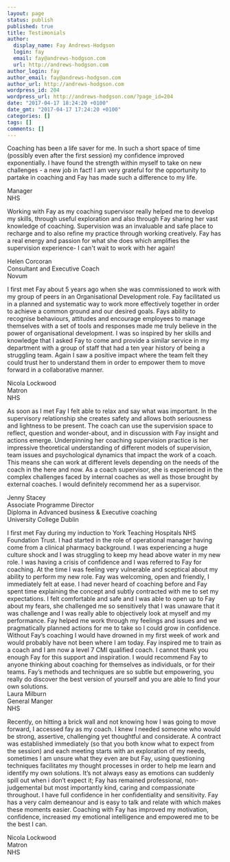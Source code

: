 ```yaml
---
layout: page
status: publish
published: true
title: Testimonials
author:
  display_name: Fay Andrews-Hodgson
  login: fay
  email: fay@andrews-hodgson.com
  url: http://andrews-hodgson.com
author_login: fay
author_email: fay@andrews-hodgson.com
author_url: http://andrews-hodgson.com
wordpress_id: 204
wordpress_url: http://andrews-hodgson.com/?page_id=204
date: "2017-04-17 18:24:20 +0100"
date_gmt: "2017-04-17 17:24:20 +0100"
categories: []
tags: []
comments: []
---
```


<p>Coaching has been a life saver for me.  In such a short space of time (possibly even after the first session) my confidence improved exponentially.  I have found the strength within myself to take on new challenges - a new job in fact!  I am very grateful for the opportunity to partake in coaching and Fay has made such a difference to my life.</p>
<p>Manager<br />
NHS</p>
<p>Working with Fay as my coaching supervisor really helped me to develop my skills, through useful exploration and also through Fay sharing her vast knowledge of coaching. Supervision was an invaluable and safe place to recharge and to also refine my practice through working creatively. Fay has a real energy and passion for what she does which amplifies the supervision experience- I can't wait to work with her again! </p>
<p>Helen Corcoran<br />
Consultant and Executive Coach<br />
Novum</p>
<p>I first met Fay about 5 years ago when she was commissioned to work with my group of peers in an Organisational Development role.  Fay facilitated us in a planned and systematic way to work more effectively together in order to achieve a common ground and our desired goals. Fays ability to recognise behaviours, attitudes and encourage employees to manage themselves with a set of tools and responses made me truly believe in the power of organisational development. I was so inspired by her skills and knowledge that I asked Fay to come and provide a similar service in my department with a group of staff that had a ten year history of being a struggling team. Again I saw a positive impact where the team felt they could trust her to understand them in order to empower them to move forward in a collaborative manner.</p>
<p>Nicola Lockwood<br />
Matron<br />
NHS</p>
<p>As soon as I met Fay I felt able to relax and say what was important. In the supervisory relationship she creates safety and allows both seriousness and lightness to be present. The coach can use the supervision space to reflect, question and wonder-about, and in discussion with Fay insight and actions emerge. Underpinning her coaching supervision practice is her impressive theoretical understanding of different models of supervision, team issues and psychological dynamics that impact the work of a coach. This means she can work at different levels depending on the needs of the coach in the here and now. As a coach supervisor, she is experienced in the complex challenges faced by internal coaches as well as those brought by external coaches. I would definitely recommend her as a supervisor.</p>
<p>Jenny Stacey<br />
Associate Programme Director<br />
Diploma in Advanced business &amp; Executive coaching<br />
University College Dublin</p>
<p>I first met Fay during my induction to York Teaching Hospitals NHS Foundation Trust. I had started in the role of operational manager having come from a clinical pharmacy background. I was experiencing a huge culture shock and I was struggling to keep my head above water in my new role. I was having a crisis of confidence and I was referred to Fay for coaching. At the time I was feeling very vulnerable and sceptical about my ability to perform my new role. Fay was welcoming, open and friendly, I immediately felt at ease. I had never heard of coaching before and Fay spent time explaining the concept and subtly contracted with me to set my expectations. I felt comfortable and safe and I was able to open up to Fay about my fears, she challenged me so sensitively that I was unaware that it was challenge and I was really able to objectively look at myself and my performance. Fay helped me work through my feelings and issues and we pragmatically planned actions for me to take so I could grow in confidence. Without Fay’s coaching I would have drowned in my first week of work and would probably have not been where I am today. Fay inspired me to train as a coach and I am now a level 7 CMI qualified coach. I cannot thank you enough Fay for this support and inspiration. I would recommend Fay to anyone thinking about coaching for themselves as individuals, or for their teams. Fay’s methods and techniques are so subtle but empowering, you really do discover the best version of yourself and you are able to find your own solutions.<br />
Laura Milburn<br />
General Manger<br />
NHS</p>
<p>Recently, on hitting a brick wall and not knowing how I was going to move forward, I accessed fay as my coach. I knew I needed someone who would be strong, assertive, challenging yet thoughtful and considerate. A contract was established immediately (so that you both know what to expect from the session) and each meeting starts with an exploration of my needs, sometimes I am unsure what they even are but Fay, using questioning techniques facilitates my thought processes in order to help me learn and identify my own solutions. It’s not always easy as emotions can suddenly spill out when i don’t expect it; Fay has remained professional, non-judgemental but most importantly kind, caring and compassionate throughout. I have full confidence in her confidentiality and sensitivity. Fay has a very calm demeanour and is easy to talk and relate with which makes these moments easier. Coaching with Fay has improved my motivation, confidence, increased my emotional intelligence and empowered me to be the best I can.</p>
<p>Nicola Lockwood<br />
Matron<br />
NHS</p>
